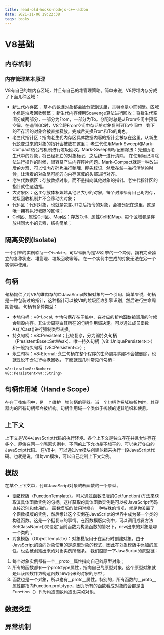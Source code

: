 ```yaml
---
title: read-old-books-nodejs-c++-addon
date: 2021-11-06 19:22:38
tags: books
---
```


# V8基础

## 内存机制
### 内存管理基本原理
V8有自己的堆内存区域，并且有自己的堆管理策略。简单来说，V8将堆内存分成了下面几种区域：
- 新生代内存区： 基本的数据对象都会被分配到这里，其特点是小而频繁。区域小但是垃圾回收频繁；
  新生代内存使用Scavenge算法进行回收：将新生代空间分成两部分，一部分为From，一部分为To。分配时总是从From空间中预留空间。在遇到GC时，V8会将From空间中存活的对象复制到To空间中，剩下的不存活的对象会被直接释放。完成后交换From和To的角色。
- 老生代指针区：指向老生代内存区具体数据内容的指针会被存在这里。从新生代蜕变过来的对象的指针会被放在这里；
  老生代使用Mark-Sweep和Mark-Compact结合的机制进行垃圾回收。Mark-Sweep即标记删除法：先遍历老生代中的对象，将已经死亡的对象标记，之后统一进行清除。
  在使用标记清除法进行操作的时候，很容易产生内存碎片问题。Mark-Compact就是一种改进后的方案，可以堆内存碎片进行整理。即先标记，然后在统一进行清除的时候，让活着的对象尽可能的向内存区域的头部进行对齐。
- 老生代数据区：存放数据对象，而不是指向其他对象的指针。老生代指针区的指针就往这边指。
- 大对象区：这里存放体积超越其他区大小的对象，每个对象都有自己的内存，垃圾回收机制并不会移动大对象；
- 代码区：代码对象，也就是包含JIT之后指令的对象，会被分配在这里。这是唯一拥有执行权限的区域； 
- Cell区、属性Cell区、Map区：存放Cell、属性Cell和Map，每个区域都是存放相同大小的元素，结构简单；
## 隔离实例(Isolate)
一个引擎的实例称为一个isolate。可以理解为是V8引擎的一个实例，拥有完全独立的各种状态、堆管理、垃圾回收等等。
在一个实例中生成的对象无法在另一个实例中使用。
## 句柄
句柄提供了对V8的堆内存的中JavaScript数据对象的一个引用。简单来说，句柄是一种包装过的指针，这种指针可以被V8的垃圾回收引擎识别，然后进行生命周期管理。
句柄有多种类型：
- 本地句柄：v8::Local; 本地句柄存在于栈中，在对应的析构函数被调用的时候会销毁内存。其生命周期由其所在的句柄作用域决定。可以通过成员函数As()/Cast()进行强制类型转换。
- 持久句柄：v8::Presistent；比较复杂，分为弱持久句柄（PresistentBase::SetWeak）、唯一持久句柄（v8::UniquePersistent<>）和一般持久句柄（v8::Persistent<>）;
- 永生句柄：v8::Eternal; 永生句柄在整个程序的生命周期内都不会被删除，也就是说不会进行垃圾回收。
下面就是几种常见的句柄：
```
v8::Local<v8::Number>
v8::Persistent<v8::String>
```
## 句柄作用域（Handle Scope）
存在于栈空间中，是一个维护一堆句柄的容器。当一个句柄作用域被析构时，其容器内的所有句柄都会被析构。句柄作用域一个类似于栈帧的逻辑组织和使用。
## 上下文
上下文是V8中JavaScript代码的执行环境。各个上下文是独立存在并且允许存在多个。即使在同一个隔离实例中，不同的上下文也是不想干的，可以执行各自的JavaScript代码。
在V8中，可以通过vm模块创建沙箱来执行一段JavaScript代码。也就是说，借助vm模块，可以自己定制上下文实例。
## 模版
在某个上下文中，创建JavaScript对象或者函数的一个原型。
- 函数模版（FunctionTemplate）。可以通过函数模版的GetFunction()方法来获取其具体函数实例的句柄。这样获取的具体函数实例是可以被JavaScript代码直接识别和使用的。
  函数模版的使用时候有一种特殊的情况，就是你设置了一个函数模版的实例，然后想让这个实例在JavaScript的世界中成为某一个类的构造函数。这是一个挺复杂的事情。在函数模版实例中，可以调用成员方法SetClassName()来设定‘当前函数为构造函数的情况下，new出来的对象是哪一个类的’。
- 对象模版（ObjectTemplate）：对象模版用于在运行时创建对象。由于JavaScript的面向对象使用的是原型对象的模式，因此在对象模版中添加的属性，也会被创建出来的对象实例所继承。
我们回顾一下JavaScript的原型链：
1. 每个对象实例都有一个__proto__属性指向自己的原型对象；
2. 所有的函数都有一个prototype属性，指向自己的原型对象。这个原型对象就是以该函数作为构造函数new出来的对象的原型；
3. 函数也是一个对象，所以也有__proto__属性。特别的，所有函数的__proto__属性都指向Function.prototype，因为所有的函数看成对象的会都是由Function（）作为构造函数构造出来的对象。
## 数据类型
## 异常机制
